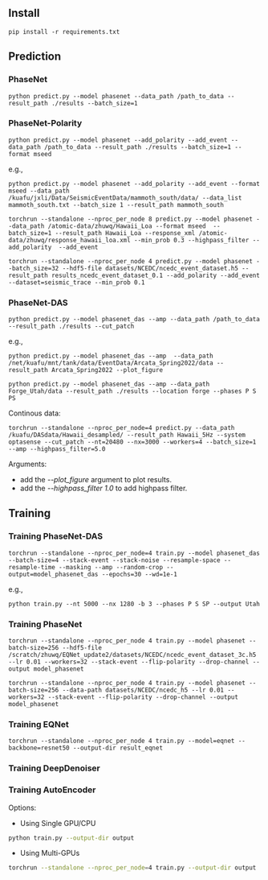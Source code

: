 ## Install
```
pip install -r requirements.txt
```

## Prediction
### PhaseNet
```
python predict.py --model phasenet --data_path /path_to_data --result_path ./results --batch_size=1
```

### PhaseNet-Polarity
```
python predict.py --model phasenet --add_polarity --add_event --data_path /path_to_data --result_path ./results --batch_size=1 --format mseed
```

e.g.,
```
python predict.py --model phasenet --add_polarity --add_event --format mseed --data_path /kuafu/jxli/Data/SeismicEventData/mammoth_south/data/ --data_list mammoth_south.txt --batch_size 1 --result_path mammoth_south 
```
```
torchrun --standalone --nproc_per_node 8 predict.py --model phasenet --data_path /atomic-data/zhuwq/Hawaii_Loa --format mseed  --batch_size=1 --result_path Hawaii_Loa --response_xml /atomic-data/zhuwq/response_hawaii_loa.xml --min_prob 0.3 --highpass_filter --add_polarity  --add_event
```
```
torchrun --standalone --nproc_per_node 4 predict.py --model phasenet --batch_size=32 --hdf5-file datasets/NCEDC/ncedc_event_dataset.h5 --result_path results_ncedc_event_dataset_0.1 --add_polarity --add_event  --dataset=seismic_trace --min_prob 0.1
```

### PhaseNet-DAS
```
python predict.py --model phasenet_das --amp --data_path /path_to_data --result_path ./results --cut_patch
```

e.g.,
```
python predict.py --model phasenet_das --amp  --data_path /net/kuafu/mnt/tank/data/EventData/Arcata_Spring2022/data --result_path Arcata_Spring2022 --plot_figure
```
```
python predict.py --model phasenet_das --amp --data_path Forge_Utah/data --result_path ./results --location forge --phases P S PS
```
Continous data:
```
torchrun --standalone --nproc_per_node=4 predict.py --data_path /kuafu/DASdata/Hawaii_desampled/ --result_path Hawaii_5Hz --system optasense --cut_patch --nt=20480 --nx=3000 --workers=4 --batch_size=1 --amp --highpass_filter=5.0
```

Arguments:
- add the *--plot_figure* argument to plot results. 
- add the *--highpass_filter 1.0* to add highpass filter.

## Training


### Training PhaseNet-DAS
```
torchrun --standalone --nproc_per_node=4 train.py --model phasenet_das --batch-size=4 --stack-event --stack-noise --resample-space --resample-time --masking --amp --random-crop --output=model_phasenet_das --epochs=30 --wd=1e-1
```

e.g.,
```
python train.py --nt 5000 --nx 1280 -b 3 --phases P S SP --output Utah
```

### Training PhaseNet
```
torchrun --standalone --nproc_per_node 4 train.py --model phasenet --batch-size=256 --hdf5-file /scratch/zhuwq/EQNet_update2/datasets/NCEDC/ncedc_event_dataset_3c.h5 --lr 0.01 --workers=32 --stack-event --flip-polarity --drop-channel --output model_phasenet
```
```
torchrun --standalone --nproc_per_node 4 train.py --model phasenet --batch-size=256 --data-path datasets/NCEDC/ncedc_h5 --lr 0.01 --workers=32 --stack-event --flip-polarity --drop-channel --output model_phasenet
```

### Training EQNet
```
torchrun --standalone --nproc_per_node 4 train.py --model=eqnet --backbone=resnet50 --output-dir result_eqnet
```

### Training DeepDenoiser

### Training AutoEncoder


Options:
- Using Single GPU/CPU
```bash
python train.py --output-dir output
```

- Using Multi-GPUs
```bash
torchrun --standalone --nproc_per_node=4 train.py --output-dir output
```
